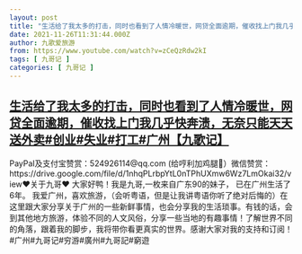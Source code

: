 ```yaml
---
layout: post
title: "生活给了我太多的打击，同时也看到了人情冷暖世，网贷全面逾期，催收找上门我几乎快奔溃，无奈只能天天送外卖#创业#失业#打工#广州【九歌记】"
date: 2021-11-26T11:31:44.000Z
author: 九歌爱旅游
from: https://www.youtube.com/watch?v=zCeQzRdw2kI
tags: [ 九哥记 ]
categories: [ 九哥记 ]
---
```

<!--1637926304000-->
[生活给了我太多的打击，同时也看到了人情冷暖世，网贷全面逾期，催收找上门我几乎快奔溃，无奈只能天天送外卖#创业#失业#打工#广州【九歌记】](https://www.youtube.com/watch?v=zCeQzRdw2kI)
------

<div>
PayPaI及支付宝赞赏：524926114@qq.com (给哼利加鸡腿🍗）微信赞赏：https://drive.google.com/file/d/1nhqPLrbpYtL0nTPhUXmw6Wz7LmOkai32/view♥关于九哥♥ 大家好鸭！我是九哥,一枚来自广东90的妹子， 已在广州生活了6年。 我爱广州，喜欢旅游，（会听粤语，但是让我讲粤语你听了绝对后悔的）在这里跟大家分享关于广州的一些新鲜事情，也会分享我的生活琐事。有钱的话，会到其他地方旅游，体验不同的人文风俗，分享一些当地的有趣事情！了解世界不同的角落，跟着我的脚步，我将带你看更真实的世界。感谢大家对我的支持和订阅！#广州#九哥记#穷游#廣州#九哥記#窮遊
</div>
